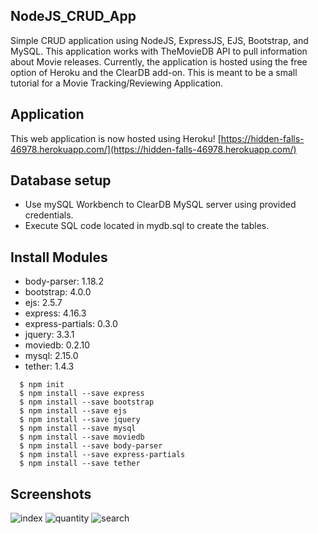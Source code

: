 ## NodeJS_CRUD_App
Simple CRUD application using NodeJS, ExpressJS, EJS, Bootstrap, and MySQL.
This application works with TheMovieDB API to pull information about Movie releases.
Currently, the application is hosted using the free option of Heroku and the ClearDB add-on.
This is meant to be a small tutorial for a Movie Tracking/Reviewing Application.

## Application
This web application is now hosted using Heroku!
[https://hidden-falls-46978.herokuapp.com/](https://hidden-falls-46978.herokuapp.com/)


## Database setup 
 * Use mySQL Workbench to ClearDB MySQL server using provided credentials.
 * Execute SQL code located in mydb.sql to create the tables.


## Install Modules
   * body-parser: 1.18.2
   * bootstrap: 4.0.0
   * ejs: 2.5.7
   * express: 4.16.3
   * express-partials: 0.3.0
   * jquery: 3.3.1
   * moviedb: 0.2.10
   * mysql: 2.15.0
   * tether: 1.4.3
  
  ```
    $ npm init
	$ npm install --save express
	$ npm install --save bootstrap
	$ npm install --save ejs
	$ npm install --save jquery
	$ npm install --save mysql
	$ npm install --save moviedb
	$ npm install --save body-parser
	$ npm install --save express-partials
	$ npm install --save tether
  ```
   
   
## Screenshots
![index](https://user-images.githubusercontent.com/15623775/37618448-acbb6a0e-2b8c-11e8-867f-536bcb9ae371.PNG)
![quantity](https://user-images.githubusercontent.com/15623775/37618449-ace28274-2b8c-11e8-9394-e122608c541e.PNG)
![search](https://user-images.githubusercontent.com/15623775/37618450-ad10483a-2b8c-11e8-9037-027ad701ba71.PNG)
